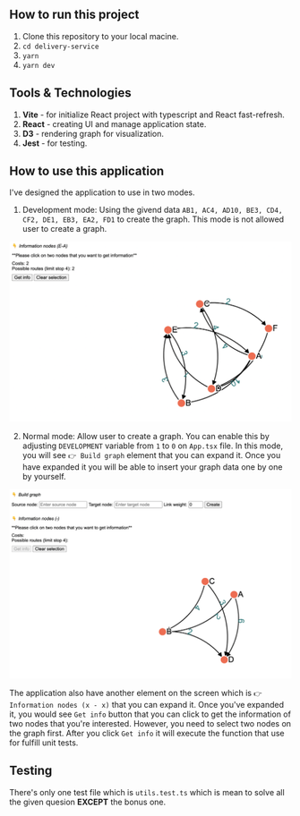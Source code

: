 ## How to run this project

1. Clone this repository to your local macine.
2. `cd delivery-service`
3. `yarn`
4. `yarn dev`

## Tools & Technologies

1. **Vite** - for initialize React project with typescript and React fast-refresh.
2. **React** - creating UI and manage application state.
3. **D3** - rendering graph for visualization.
4. **Jest** - for testing.

## How to use this application

I've designed the application to use in two modes.

1. Development mode: Using the givend data `AB1, AC4, AD10, BE3, CD4, CF2, DE1, EB3, EA2, FD1` to create the graph. This mode is not allowed user to create a graph.

![dev-mod](./screenshots/dev-mode.png)

2. Normal mode: Allow user to create a graph. You can enable this by adjusting `DEVELOPMENT` variable from `1` to `0` on `App.tsx` file. In this mode, you will see `👉 Build graph` element that you can expand it. Once you have expanded it you will be able to insert your graph data one by one by yourself.

![normal-mod](./screenshots/normal-mode.png)

The application also have another element on the screen which is `👉 Information nodes (x - x)` that you can expand it. Once you've expanded it, you would see `Get info` button that you can click to get the information of two nodes that you're interested. However, you need to select two nodes on the graph first. After you click `Get info` it will execute the function that use for fulfill unit tests.

## Testing

There's only one test file which is `utils.test.ts` which is mean to solve all the given quesion **EXCEPT** the bonus one.
